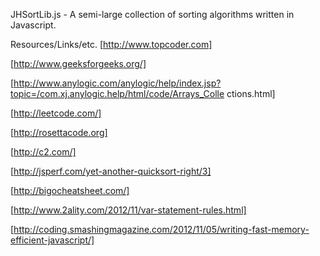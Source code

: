 JHSortLib.js - A semi-large collection of sorting algorithms written in Javascript.



Resources/Links/etc.
[http://www.topcoder.com]

[http://www.geeksforgeeks.org/]

[http://www.anylogic.com/anylogic/help/index.jsp?topic=/com.xj.anylogic.help/html/code/Arrays_Colle ctions.html]

[http://leetcode.com/]

[http://rosettacode.org]

[http://c2.com/]

[http://jsperf.com/yet-another-quicksort-right/3]

[http://bigocheatsheet.com/]

[http://www.2ality.com/2012/11/var-statement-rules.html]

[http://coding.smashingmagazine.com/2012/11/05/writing-fast-memory-efficient-javascript/]
